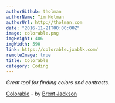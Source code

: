 ```yaml
---
authorGithub: tholman
authorName: Tim Holman
authorUrl: http://tholman.com
date: "2016-11-21T00:00:00Z"
image: colorable.png
imgHeight: 406
imgWidth: 590
link: https://colorable.jxnblk.com/
remoteImage: true
title: Colorable
category: Coding
---
```


_Great tool for finding colors and contrasts._

[Colorable](https://colorable.jxnblk.com/) - by [Brent Jackson](http://jxnblk.com/)
